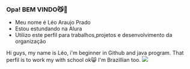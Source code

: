 ### Opa! BEM VINDO😼👋

- Meu nome é Léo Araujo Prado
- Estou estundando na Alura
- Utilizo este perfil para trabalhos,projetos e desenvolvimento da organização

Hi guys, my name is Léo, i'm beginner in Github and java program. That perfil is to work my with school ok😸
I'm Brazillian too.
![](https://i.seadn.io/gcs/files/f28e45e628217edfa49be117443f703c.gif?auto=format&dpr=1&w=)
